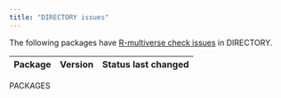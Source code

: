 ```yaml
---
title: "DIRECTORY issues"
---
```


The following packages have [R-multiverse check issues](https://r-multiverse.org/production.html#checks) in DIRECTORY.

|Package|Version|Status last changed|
|:--|:--|:--|
PACKAGES
